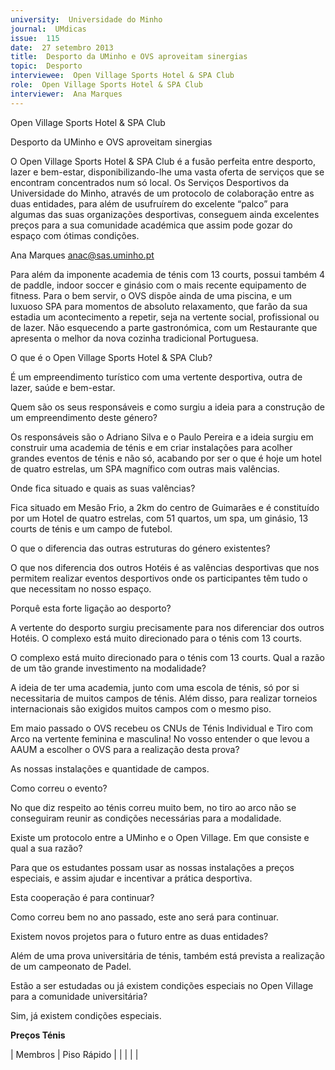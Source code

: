 ```yaml
---
university:  Universidade do Minho
journal:  UMdicas
issue:  115
date:  27 setembro 2013
title:  Desporto da UMinho e OVS aproveitam sinergias 
topic:  Desporto
interviewee:  Open Village Sports Hotel & SPA Club
role:  Open Village Sports Hotel & SPA Club
interviewer:  Ana Marques
---
```

 

 Open Village Sports Hotel & SPA Club 

 Desporto da UMinho e OVS aproveitam sinergias 

 O Open Village Sports Hotel & SPA Club é a fusão perfeita entre desporto, lazer e bem-estar, disponibilizando-lhe uma vasta oferta de serviços que se encontram concentrados num só local. Os Serviços Desportivos da Universidade do Minho, através de um protocolo de colaboração entre as duas entidades, para além de usufruírem do excelente “palco” para algumas das suas organizações desportivas, conseguem ainda excelentes preços para a sua comunidade académica que assim pode gozar do espaço com ótimas condições.

 

 Ana Marques anac@sas.uminho.pt 

 Para além da imponente academia de ténis com 13 courts, possui também 4 de paddle, indoor soccer e ginásio com o mais recente equipamento de fitness. Para o bem servir, o OVS dispõe ainda de uma piscina, e um luxuoso SPA para momentos de absoluto relaxamento, que farão da sua estadia um acontecimento a repetir, seja na vertente social, profissional ou de lazer. Não esquecendo a parte gastronómica, com um Restaurante que apresenta o melhor da nova cozinha tradicional Portuguesa.

 

 O que é o Open Village Sports Hotel & SPA Club?

 É um empreendimento turístico com uma vertente desportiva, outra de lazer, saúde e bem-estar.

 

 Quem são os seus responsáveis e como surgiu a ideia para a construção de um empreendimento deste género?

 Os responsáveis são o Adriano Silva e o Paulo Pereira e a ideia surgiu em construir uma academia de ténis e em criar instalações para acolher grandes eventos de ténis e não só, acabando por ser o que é hoje um hotel de quatro estrelas, um SPA magnífico com outras mais valências.

 

 Onde fica situado e quais as suas valências?

 Fica situado em Mesão Frio, a 2km do centro de Guimarães e é constituído por um Hotel de quatro estrelas, com 51 quartos, um spa, um ginásio, 13 courts de ténis e um campo de futebol.

 

 O que o diferencia das outras estruturas do género existentes?

 O que nos diferencia dos outros Hotéis é as valências desportivas que nos permitem realizar eventos desportivos onde os participantes têm tudo o que necessitam no nosso espaço.

 

 Porquê esta forte ligação ao desporto?

 A vertente do desporto surgiu precisamente para nos diferenciar dos outros Hotéis. O complexo está muito direcionado para o ténis com 13 courts.

 

 O complexo está muito direcionado para o ténis com 13 courts. Qual a razão de um tão grande investimento na modalidade?

 A ideia de ter uma academia, junto com uma escola de ténis, só por si necessitaria de muitos campos de ténis. Além disso, para realizar torneios internacionais são exigidos muitos campos com o mesmo piso.

 

 Em maio passado o OVS recebeu os CNUs de Ténis Individual e Tiro com Arco na vertente feminina e masculina! No vosso entender o que levou a AAUM a escolher o OVS para a realização desta prova?

 As nossas instalações e quantidade de campos.

 

 Como correu o evento?

 No que diz respeito ao ténis correu muito bem, no tiro ao arco não se conseguiram reunir as condições necessárias para a modalidade.

 

 Existe um protocolo entre a UMinho e o Open Village. Em que consiste e qual a sua razão?

 Para que os estudantes possam usar as nossas instalações a preços especiais, e assim ajudar e incentivar a prática desportiva.

 

 Esta cooperação é para continuar?

 Como correu bem no ano passado, este ano será para continuar.

 

 Existem novos projetos para o futuro entre as duas entidades?

 Além de uma prova universitária de ténis, também está prevista a realização de um campeonato de Padel.

 

 Estão a ser estudadas ou já existem condições especiais no Open Village para a comunidade universitária?

 Sim, já existem condições especiais.

 

 **Preços Ténis** 

 | Membros         | Piso Rápido           |                   |                   |                  | |